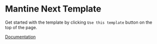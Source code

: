 # Mantine Next Template

Get started with the template by clicking `Use this template` button on the top of the page.

[Documentation](https://mantine.dev/guides/next/)

